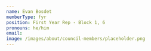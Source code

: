 ```yaml
---
name: Evan Bosdet
memberType: fyr
position: First Year Rep - Block 1, 6
pronouns: he/him
email: 
image: /images/about/council-members/placeholder.png
---
```

